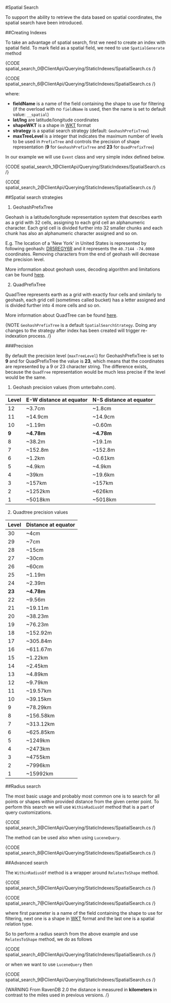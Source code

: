 ﻿#Spatial Search

To support the ability to retrieve the data based on spatial coordinates, the spatial search have been introduced.

##Creating Indexes

To take an advantage of spatial search, first we need to create an index with spatial field. To mark field as a spatial field, we need to use `SpatialGenerate` method

{CODE spatial_search_0@ClientApi/Querying/StaticIndexes/SpatialSearch.cs /}

{CODE spatial_search_6@ClientApi/Querying/StaticIndexes/SpatialSearch.cs /}

where:   

*	**fieldName** is a name of the field containing the shape to use for filtering (if the overload with no `fieldName` is used, then the name is set to default value: `__spatial`)          
*	**lat/lng** are latitude/longitude coordinates   
*	**shapeWKT** is a shape in [WKT](https://en.wikipedia.org/wiki/Well-known_text_representation_of_geometry) format    
*	**strategy** is a spatial search strategy (default: `GeohashPrefixTree`)
*	**maxTreeLevel** is a integer that indicates the maximum number of levels to be used in `PrefixTree` and controls the precision of shape representation (**9** for `GeohashPrefixTree` and **23** for `QuadPrefixTree`)      

In our example we will use `Event` class and very simple index defined below.

{CODE spatial_search_1@ClientApi/Querying/StaticIndexes/SpatialSearch.cs /}

{CODE spatial_search_2@ClientApi/Querying/StaticIndexes/SpatialSearch.cs /}

##Spatial search strategies

1. GeohashPrefixTree

Geohash is a latitude/longitude representation system that describes earth as a grid with 32 cells, assigning to each grid cell an alphanumeric character. Each grid cell is divided further into 32 smaller chunks and each chunk has also an alphanumeric character assigned and so on.

E.g. The location of a 'New York' in United States is represented by following geohash: [DR5REGY6R](http://geohash.org/dr5regy6r) and it represents the `40.7144 -74.0060` coordinates. Removing characters from the end of geohash will decrease the precision level.

More information about geohash uses, decoding algorithm and limitations can be found [here](https://en.wikipedia.org/wiki/Geohash).

2. QuadPrefixTree

QuadTree represents earth as a grid with exactly four cells and similarly to geohash, each grid cell (sometimes called bucket) has a letter assigned and is divided further into 4 more cells and so on.

More information about QuadTree can be found [here](https://en.wikipedia.org/wiki/Quadtree).

{NOTE `GeohashPrefixTree` is a default `SpatialSearchStrategy`. Doing any changes to the strategy after index has been created will trigger re-indexation process. /}

###Precision

By default the precision level (`maxTreeLevel`) for GeohashPrefixTree is set to **9** and for QuadPrefixTree the value is **23**, which means that the coordinates are represented by a 9 or 23 character string. The difference exists, because the `QuadTree` representation would be much less precise if the level would be the same.

1. Geohash precision values (from unterbahn.com).

| Level | E-W distance at equator | N-S distance at equator |
|:-----------------------|:---------------------|:---------------------|
| 12 | ~3.7cm | ~1.8cm |
| 11 | ~14.9cm | ~14.9cm |
| 10 | ~1.19m | ~0.60m |
| **9** | **~4.78m** | **~4.78m** |
| 8 | ~38.2m | ~19.1m |
| 7 | ~152.8m | ~152.8m |
| 6 | ~1.2km | ~0.61km |
| 5 | ~4.9km | ~4.9km |
| 4 | ~39km | ~19.6km |
| 3 | ~157km | ~157km |
| 2 | ~1252km | ~626km |
| 1 | ~5018km | ~5018km |

2. Quadtree precision values

| Level | Distance at equator |
|:-----------------------|:---------------------|
| 30 | ~4cm |
| 29 | ~7cm |
| 28 | ~15cm |
| 27 | ~30cm |
| 26 | ~60cm |
| 25 | ~1.19m |
| 24 | ~2.39m |
| **23** | **~4.78m** |
| 22 | ~9.56m |
| 21 | ~19.11m |
| 20 | ~38.23m |
| 19 | ~76.23m |
| 18 | ~152.92m |
| 17 | ~305.84m |
| 16 | ~611.67m |
| 15 | ~1.22km |
| 14 | ~2.45km |
| 13 | ~4.89km |
| 12 | ~9.79km |
| 11 | ~19.57km |
| 10 | ~39.15km |
| 9 | ~78.29km |
| 8 | ~156.58km |
| 7 | ~313.12km |
| 6 | ~625.85km |
| 5 | ~1249km |
| 4 | ~2473km |
| 3 | ~4755km |
| 2 | ~7996km |
| 1 | ~15992km |

##Radius search

The most basic usage and probably most common one is to search for all points or shapes within provided distance from the given center point. To perform this search we will use `WithinRadiusOf` method that is a part of query customizations.

{CODE spatial_search_3@ClientApi/Querying/StaticIndexes/SpatialSearch.cs /}

The method can be used also when using `LuceneQuery`.

{CODE spatial_search_8@ClientApi/Querying/StaticIndexes/SpatialSearch.cs /}

##Advanced search

The `WithinRadiusOf` method is a wrapper around `RelatesToShape` method.

{CODE spatial_search_5@ClientApi/Querying/StaticIndexes/SpatialSearch.cs /}

{CODE spatial_search_7@ClientApi/Querying/StaticIndexes/SpatialSearch.cs /}

where first parameter is a name of the field containing the shape to use for filtering, next one is a shape in [WKT](https://en.wikipedia.org/wiki/Well-known_text_representation_of_geometry) format and the last one is a spatial relation type.

So to perform a radius search from the above example and use `RelatesToShape` method, we do as follows

{CODE spatial_search_4@ClientApi/Querying/StaticIndexes/SpatialSearch.cs /}

or when we want to use `LuceneQuery` then

{CODE spatial_search_9@ClientApi/Querying/StaticIndexes/SpatialSearch.cs /}

{WARNING From RavenDB 2.0 the distance is measured in **kilometers** in contrast to the miles used in previous versions. /}





